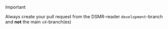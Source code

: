 > [!IMPORTANT]
> Always create your pull request from the DSMR-reader ``development``-branch and **not** the main ``vX``-branch(es)
